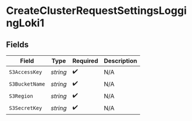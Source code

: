 # CreateClusterRequestSettingsLoggingLoki1


## Fields

| Field              | Type               | Required           | Description        |
| ------------------ | ------------------ | ------------------ | ------------------ |
| `S3AccessKey`      | *string*           | :heavy_check_mark: | N/A                |
| `S3BucketName`     | *string*           | :heavy_check_mark: | N/A                |
| `S3Region`         | *string*           | :heavy_check_mark: | N/A                |
| `S3SecretKey`      | *string*           | :heavy_check_mark: | N/A                |